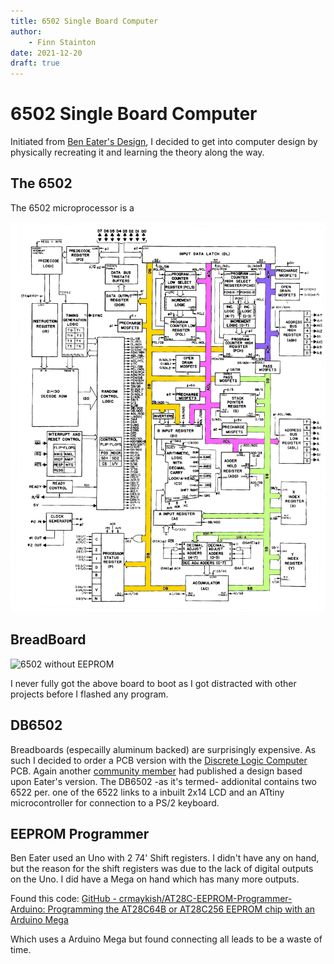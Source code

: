 ```yaml
---
title: 6502 Single Board Computer
author:
    - Finn Stainton
date: 2021-12-20
draft: true
---
```


# 6502 Single Board Computer

Initiated from [Ben Eater's Design](https://eater.net/6502), I decided to get into computer design by physically recreating it and learning the theory along the way.

<!-- more -->

## The 6502

The 6502 microprocessor is a 

![6502 Block Diagram](../assets/6502/6502-diagram-db-sb-ad.png)

## BreadBoard

![6502 without EEPROM](assets/thumbnails/6502-a.jpg)

I never fully got the above board to boot as I got distracted with other projects before I flashed any program.

## DB6502

Breadboards (especailly aluminum backed) are surprisingly expensive. As such I decided to order a PCB version with the [Discrete Logic Computer](./discrete_logic_computer.md) PCB. Again another [community member](https://github.com/dbuchwald/6502) had published a design based upon Eater's version. The DB6502 -as it's termed- addionital contains two 6522 per. one of the 6522 links to a inbuilt 2x14 LCD and an ATtiny microcontroller for connection to a PS/2 keyboard. 

## EEPROM Programmer

Ben Eater used an Uno with 2 74' Shift registers. I didn't have any on hand, but the reason for the shift registers was due to the lack of digital outputs on the Uno. I did have a Mega on hand which has many more outputs. 

Found this code: [GitHub - crmaykish/AT28C-EEPROM-Programmer-Arduino: Programming the AT28C64B or AT28C256 EEPROM chip with an Arduino Mega](https://github.com/crmaykish/AT28C-EEPROM-Programmer-Arduino)

Which uses a Arduino Mega but found connecting all leads to be a waste of time. 